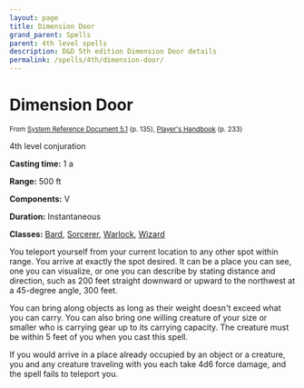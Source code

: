 ```yaml
---
layout: page
title: Dimension Door
grand_parent: Spells
parent: 4th level spells 
description: D&D 5th edition Dimension Door details
permalink: /spells/4th/dimension-door/
---
```


# Dimension Door

<small>From <a target="_blank" href="https://media.wizards.com/2016/downloads/DND/SRD-OGL_V5.1.pdf">System Reference Document 5.1</a> (p. 135), <a target="_blank" href="https://dnd.wizards.com/products/tabletop-games/rpg-products/rpg_playershandbook">Player's Handbook</a> (p. 233)</small>


4th level conjuration

**Casting time:** 1 a

**Range:** 500 ft

**Components:** V 

**Duration:** Instantaneous

**Classes:** [Bard](/classes/bard/), [Sorcerer](/classes/sorcerer/), [Warlock](/classes/warlock/), [Wizard](/classes/wizard/)

You teleport yourself from your current location to any other spot within range. You arrive at exactly the spot desired. It can be a place you can see, one you can visualize, or one you can describe by stating distance and direction, such as 200 feet straight downward or upward to the northwest at a 45-degree angle, 300 feet.

   You can bring along objects as long as their weight doesn't exceed what you can carry. You can also bring one willing creature of your size or smaller who is carrying gear up to its carrying capacity. The creature must be within 5 feet of you when you cast this spell.

   If you would arrive in a place already occupied by an object or a creature, you and any creature traveling with you each take 4d6 force damage, and the spell fails to teleport you.